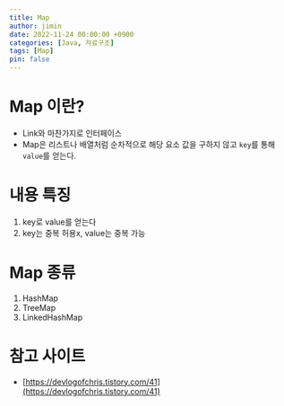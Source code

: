 ```yaml
---
title: Map
author: jimin
date: 2022-11-24 00:00:00 +0900
categories: [Java, 자료구조]
tags: [Map]
pin: false
---
```


# Map 이란?

- Link와 마찬가지로 인터페이스
- Map은 리스트나 배열처럼 순차적으로 해당 요소 값을 구하지 않고 `key`를 통해 `value`를 얻는다.

# 내용 특징

1. key로 value를 얻는다
2. key는 중복 허용x, value는 중복 가능

# Map 종류

1. HashMap
2. TreeMap
3. LinkedHashMap

# 참고 사이트

- [https://devlogofchris.tistory.com/41](https://devlogofchris.tistory.com/41)
